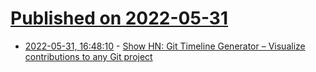 # [Published on 2022-05-31](index.md)

* [2022-05-31, 16:48:10](https://news.ycombinator.com/item?id=31571763) - [Show HN: Git Timeline Generator – Visualize contributions to any Git project](https://www.preceden.com/git)
